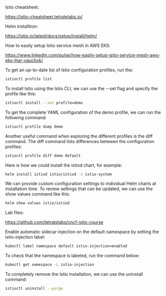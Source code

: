 Istio cheatsheet:

https://istio-cheatsheet.tetratelabs.io/

Helm installtion:

https://istio.io/latest/docs/setup/install/helm/

How to easily setup Istio service mesh in AWS EKS:

https://www.linkedin.com/pulse/how-easily-setup-istio-service-mesh-aws-eks-ihar-vauchok/



To get an up-to-date list of Istio configuration profiles, run the:

```bash
istioctl profile list
```

To install Istio using the Istio CLI, we can use the --set flag and specify the profile like this:

```bash
istioctl install --set profile=demo
```

To get the complete YAML configuration of the demo profile, we can run the following command:

```bash
istioctl profile dump demo
```

Another useful command when exploring the different profiles is the diff command. The diff command lists differences between the configuration profiles:

```bash
istioctl profile diff demo default
```

Here is how we could install the istiod chart, for example:

```bash
helm install istiod istio/istiod -n istio-system
```

We can provide custom configuration settings to individual Helm charts at installation time. To review settings that can be updated, we can use the show values command like this:

```bash
helm show values istio/istiod
```

Lab files:

https://github.com/tetratelabs/cncf-istio-course

Enable automatic sidecar injection on the default namespace by setting the istio-injection label:

```bash
kubectl label namespace default istio-injection=enabled
```

To check that the namespace is labeled, run the command below:

```bash
kubectl get namespace -L istio-injection
```

To completely remove the Istio installation, we can use the uninstall command:

```bash
istioctl uninstall --purge
```

